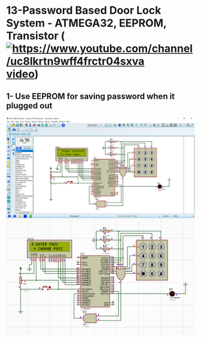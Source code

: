 # 13-Password Based Door Lock System - ATMEGA32, EEPROM, Transistor (<a href="https://youtu.be/Cq3QeL-kXac" target="blank"><img src="https://raw.githubusercontent.com/rahuldkjain/github-profile-readme-generator/master/src/images/icons/Social/youtube.svg" alt="https://www.youtube.com/channel/uc8lkrtn9wff4frctr04sxva" height="15" width="30" />video</a>)

## 1- Use EEPROM for saving password when it plugged out
![](pic.png)
![](pic2.jpg)